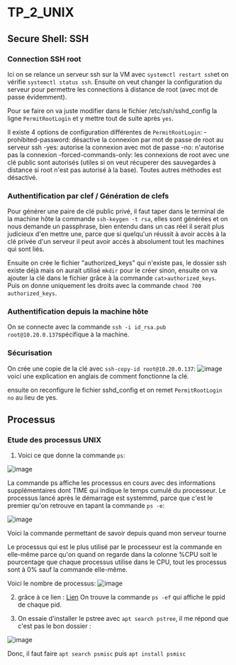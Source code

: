 # TP_2_UNIX

## Secure Shell: SSH
### Connection SSH root

Ici on se relance un serveur ssh sur la VM avec `systemctl restart ssh`et on vérifie `systemctl status ssh`. 
Ensuite on veut changer la configuration du serveur pour permettre les connections à distance de root (avec mot de passe évidemment). 

Pour se faire on va juste modifier dans le fichier /etc/ssh/sshd_config la ligne `PermitRootLogin` et y mettre tout de suite après `yes`. 

Il existe 4 options de configuration différentes de `PermitRootLogin`:
  -prohibited-password: désactive la connexion par mot de passe de root au serveur ssh
  -yes: autorise la connexion avec mot de passe
  -no: n'autorise pas la connexion 
  -forced-commands-only: les connexions de root avec une clé public sont autorisés (utiles si on veut récuperer des sauvegardes à distance si root n'est pas autorisé à la base). Toutes autres méthodes est désactivé.

### Authentification par clef / Génération de clefs

Pour générer une paire de clé public privé, il faut taper dans le terminal de la machine hôte la commande ` ssh-keygen -t rsa `, elles sont générées et on nous demande un passphrase, bien entendu dans un cas réel il serait plus judicieux d'en mettre une, parce que si quelqu'un réussit à avoir accès à la clé privée d'un serveur il peut avoir accès à absolument tout les machines qui sont liés. 

Ensuite on crée le fichier "authorized_keys" qui n'existe pas, le dossier ssh existe déjà mais on aurait utilisé `mkdir` pour le créer sinon, ensuite on va ajouter la clé dans le fichier grâce à la commande `cat>authorized_keys`.
Puis on donne uniquement les droits avec la commande `chmod 700 authorized_keys`. 

### Authentification depuis la machine hôte

On se connecte avec la commande `ssh -i id_rsa.pub root@10.20.0.137`spécifique à la machine. 

### Sécurisation 

On crée une copie de la clé avec `ssh-copy-id root@10.20.0.137`: ![image](https://github.com/user-attachments/assets/ecc5dfef-4b47-454a-98d8-6eb4e6d270ad) voici une explication en anglais de comment fonctionne la clé. 


ensuite on reconfigure le fichier sshd_config et on remet `PermitRootLogin no` au lieu de yes. 

## Processus

### Etude des processus UNIX 

1. Voici ce que donne la commande `ps`:

![image](https://github.com/user-attachments/assets/cca8f707-321a-4770-b45c-af3f80881cd5)

La commande ps affiche les processus en cours avec des informations supplémentaires dont TIME qui indique le temps cumulé du processeur. 
Le processus lancé après le démarrage est systemmd, parce que c'est le premier qu'on retrouve en tapant la commande `ps -e`: 

![image](https://github.com/user-attachments/assets/c9008e24-85b9-4715-ac8d-1afcabe17e1d)

Voici la commande permettant de savoir depuis quand mon serveur tourne 


Le processus qui est le plus utilisé par le processeur est la commande en elle-même parce qu'on quand on regarde dans la colonne %CPU soit le pourcentage que chaque processus utilise dans le CPU, tout les processus sont à 0% sauf la commande elle-même. 

Voici le nombre de processus: 
![image](https://github.com/user-attachments/assets/b92d0829-d46b-4a42-baf6-402f5f73ba2e)

2. grâce à ce lien : [Lien](https://www.funix.org/fr/unix/process.htm)
On trouve la commande `ps -ef` qui affiche le ppid de chaque pid. 

3. On essaie d'installer le pstree avec `apt search pstree`, il me répond que c'est pas le bon dossier : 

![image](https://github.com/user-attachments/assets/52fc173f-e477-4d08-a224-25100d15178d)

Donc, il faut faire `apt search psmisc` puis `apt install psmisc`







